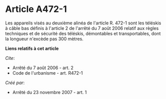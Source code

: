 # Article A472-1

Les appareils visés au deuxième alinéa de l'article R. 472-1 sont les téléskis à câble bas définis à l'article 2 de l'arrêté
du 7 août 2006 relatif aux règles techniques et de sécurité des téléskis, démontables et transportables, dont la longueur
n'excède pas 300 mètres.

**Liens relatifs à cet article**

_Cite_:

  - Arrêté du 7 août 2006 - art. 2
  - Code de l'urbanisme - art. R472-1

_Créé par_:

  - Arrêté du 23 novembre 2007 - art. 1
